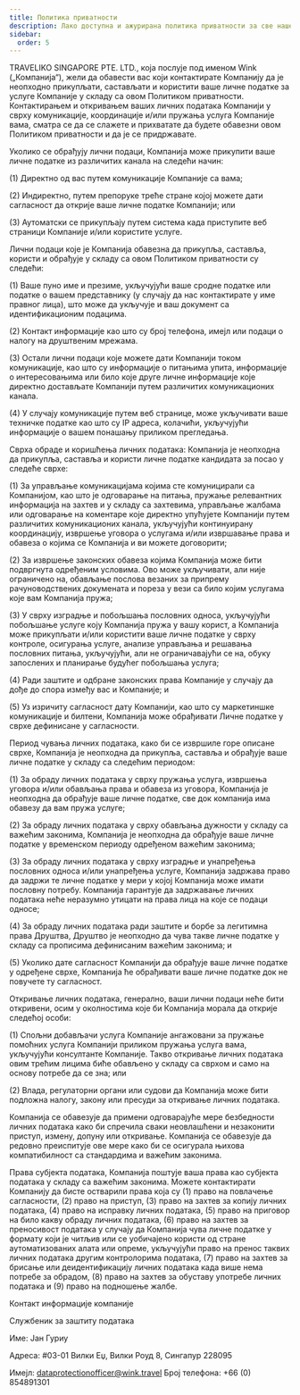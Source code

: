 ```yaml
---
title: Политика приватности
description: Лако доступна и ажурирана политика приватности за све наше путнике.
sidebar:
  order: 5
---
```

TRAVELIKO SINGAPORE PTE. LTD., која послује под именом Wink („Компанија“), жели да обавести вас који контактирате Компанију да је неопходно прикупљати, састављати и користити ваше личне податке за услуге Компаније у складу са овом Политиком приватности. Контактирањем и откривањем ваших личних података Компанији у сврху комуникације, координације и/или пружања услуга Компаније вама, сматра се да се слажете и прихватате да будете обавезни овом Политиком приватности и да је се придржавате.

Уколико се обрађују лични подаци, Компанија може прикупити ваше личне податке из различитих канала на следећи начин:

(1) Директно од вас путем комуникације Компаније са вама;

(2) Индиректно, путем препоруке треће стране којој можете дати сагласност да открије ваше личне податке Компанији; или

(3) Аутоматски се прикупљају путем система када приступите веб страници Компаније и/или користите услуге.

Лични подаци које је Компанија обавезна да прикупља, саставља, користи и обрађује у складу са овом Политиком приватности су следећи:

(1) Ваше пуно име и презиме, укључујући ваше сродне податке или податке о вашем представнику (у случају да нас контактирате у име правног лица), што може да укључује и ваш документ са идентификационим подацима.

(2) Контакт информације као што су број телефона, имејл или подаци о налогу на друштвеним мрежама.

(3) Остали лични подаци које можете дати Компанији током комуникације, као што су информације о питањима упита, информације о интересовањима или било које друге личне информације које директно достављате Компанији путем различитих комуникационих канала.

(4) У случају комуникације путем веб странице, може укључивати ваше техничке податке као што су IP адреса, колачићи, укључујући информације о вашем понашању приликом прегледања.

Сврха обраде и коришћења личних података: Компанија је неопходна да прикупља, саставља и користи личне податке кандидата за посао у следеће сврхе:

(1) За управљање комуникацијама којима сте комуницирали са Компанијом, као што је одговарање на питања, пружање релевантних информација на захтев и у складу са захтевима, управљање жалбама или одговарање на коментаре које директно упућујете Компанији путем различитих комуникационих канала, укључујући континуирану координацију, извршење уговора о услугама и/или извршавање права и обавеза о којима се Компанија и ви можете договорити;

(2) За извршење законских обавеза којима Компанија може бити подвргнута одређеним условима. Ово може укључивати, али није ограничено на, обављање послова везаних за припрему рачуноводствених докумената и пореза у вези са било којим услугама које вам Компанија пружа;

(3) У сврху изградње и побољшања пословних односа, укључујући побољшање услуге коју Компанија пружа у вашу корист, а Компанија може прикупљати и/или користити ваше личне податке у сврху контроле, осигурања услуге, анализе управљања и решавања пословних питања, укључујући, али не ограничавајући се на, обуку запослених и планирање будућег побољшања услуга;

(4) Ради заштите и одбране законских права Компаније у случају да дође до спора између вас и Компаније; и

(5) Уз изричиту сагласност дату Компанији, као што су маркетиншке комуникације и билтени, Компанија може обрађивати Личне податке у сврхе дефинисане у сагласности.

Период чувања личних података, како би се извршиле горе описане сврхе, Компанија је неопходна да прикупља, саставља и обрађује ваше личне податке у складу са следећим периодом:

(1) За обраду личних података у сврху пружања услуга, извршења уговора и/или обављања права и обавеза из уговора, Компанија је неопходна да обрађује ваше личне податке, све док компанија има обавезу да вам пружа услуге;

(2) За обраду личних података у сврху обављања дужности у складу са важећим законима, Компанија је неопходна да обрађује ваше личне податке у временском периоду одређеном важећим законима;

(3) За обраду личних података у сврху изградње и унапређења пословних односа и/или унапређења услуге, Компанија задржава право да задржи те личне податке у мери у којој Компанија може имати пословну потребу. Компанија гарантује да задржавање личних података неће неразумно утицати на права лица на које се подаци односе;

(4) За обраду личних података ради заштите и борбе за легитимна права Друштва, Друштво је неопходно да чува такве личне податке у складу са прописима дефинисаним важећим законима; и

(5) Уколико дате сагласност Компанији да обрађује ваше личне податке у одређене сврхе, Компанија ће обрађивати ваше личне податке док не повучете ту сагласност.

Откривање личних података, генерално, ваши лични подаци неће бити откривени, осим у околностима које би Компанија морала да открије следећој особи:

(1) Спољни добављачи услуга Компаније ангажовани за пружање помоћних услуга Компанији приликом пружања услуга вама, укључујући консултанте Компаније. Такво откривање личних података овим трећим лицима биће обављено у складу са сврхом и само на основу потребе да се зна; или

(2) Влада, регулаторни органи или судови да Компанија може бити подложна налогу, закону или пресуди за откривање личних података.

Компанија се обавезује да примени одговарајуће мере безбедности личних података како би спречила сваки неовлашћени и незаконити приступ, измену, допуну или откривање. Компанија се обавезује да редовно преиспитује ове мере како би се осигурала њихова компатибилност са стандардима и важећим законима.

Права субјекта података, Компанија поштује ваша права као субјекта података у складу са важећим законима. Можете контактирати Компанију да бисте остварили права која су (1) право на повлачење сагласности, (2) право на приступ, (3) право на захтев за копију личних података, (4) право на исправку личних података, (5) право на приговор на било какву обраду личних података, (6) право на захтев за преносивост података у случају да Компанија чува личне податке у формату који је читљив или се уобичајено користи од стране аутоматизованих алата или опреме, укључујући право на пренос таквих личних података другим контролорима података, (7) право на захтев за брисање или деидентификацију личних података када више нема потребе за обрадом, (8) право на захтев за обуставу употребе личних података и (9) право на подношење жалбе.

Контакт информације компаније

Службеник за заштиту података

Име: Јан Гуриу

Адреса: #03-01 Вилки Еџ, Вилки Роуд 8, Сингапур 228095

Имејл: dataprotectionofficer@wink.travel
Број телефона: +66 (0) 854891301

